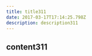 ```yaml
---
title: title311
date: 2017-03-17T17:14:25.798Z
description: description311
---
```


## content311
  
